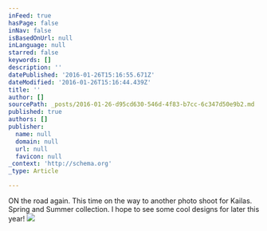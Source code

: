 ```yaml
---
inFeed: true
hasPage: false
inNav: false
isBasedOnUrl: null
inLanguage: null
starred: false
keywords: []
description: ''
datePublished: '2016-01-26T15:16:55.671Z'
dateModified: '2016-01-26T15:16:44.439Z'
title: ''
author: []
sourcePath: _posts/2016-01-26-d95cd630-546d-4f83-b7cc-6c347d50e9b2.md
published: true
authors: []
publisher:
  name: null
  domain: null
  url: null
  favicon: null
_context: 'http://schema.org'
_type: Article

---
```

ON the road again. This time on the way to another photo shoot for Kailas. Spring and Summer collection. I hope to see some cool designs for later this year!
![](https://the-grid-user-content.s3-us-west-2.amazonaws.com/0f93b877-abbb-43b3-b3b1-4bd2c2630734.jpg)